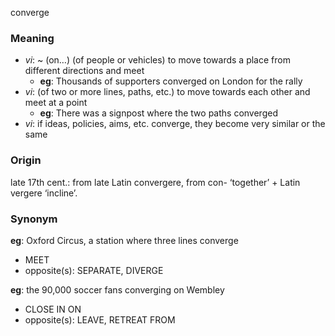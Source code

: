 converge
### Meaning
+ _vi_: ~ (on…) (of people or vehicles) to move towards a place from different directions and meet
	+ __eg__: Thousands of supporters converged on London for the rally
+ _vi_: (of two or more lines, paths, etc.) to move towards each other and meet at a point
	+ __eg__: There was a signpost where the two paths converged
+ _vi_: if ideas, policies, aims, etc. converge, they become very similar or the same

### Origin

late 17th cent.: from late Latin convergere, from con- ‘together’ + Latin vergere ‘incline’.

### Synonym

__eg__: Oxford Circus, a station where three lines converge

+ MEET
+ opposite(s): SEPARATE, DIVERGE

__eg__: the 90,000 soccer fans converging on Wembley

+ CLOSE IN ON 
+ opposite(s): LEAVE, RETREAT FROM



